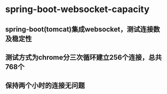 # spring-boot-websocket-capacity
## spring-boot(tomcat)集成websocket，测试连接数及稳定性
## 测试方式为chrome分三次循环建立256个连接，总共768个
## 保持两个小时的连接无问题
